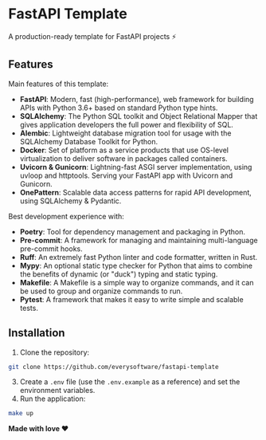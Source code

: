# FastAPI Template

A production-ready template for FastAPI projects ⚡

## Features

Main features of this template:

- **FastAPI**: Modern, fast (high-performance), web framework for building APIs with Python 3.6+ based on
  standard Python type hints.
- **SQLAlchemy**: The Python SQL toolkit and Object Relational Mapper that gives application developers
  the full power and flexibility of SQL.
- **Alembic**: Lightweight database migration tool for usage with the SQLAlchemy Database Toolkit for
  Python.
- **Docker**: Set of platform as a service products that use OS-level virtualization to deliver software in
  packages called containers.
- **Uvicorn & Gunicorn**: Lightning-fast ASGI server implementation, using uvloop and httptools. Serving
  your FastAPI app with Uvicorn and Gunicorn.
- **OnePattern**: Scalable data access patterns for rapid API development, using SQLAlchemy & Pydantic.

Best development experience with:

- **Poetry**: Tool for dependency management and packaging in Python.
- **Pre-commit**: A framework for managing and maintaining multi-language pre-commit hooks.
- **Ruff**: An extremely fast Python linter and code formatter, written in Rust.
- **Mypy**: An optional static type checker for Python that aims to combine the benefits of dynamic (or "duck") typing
  and static typing.
- **Makefile**: A Makefile is a simple way to organize commands, and it can be used to group and organize commands to
  run.
- **Pytest**: A framework that makes it easy to write simple and scalable tests.

## Installation

1. Clone the repository:

```bash
git clone https://github.com/everysoftware/fastapi-template
```

3. Create a `.env` file (use the `.env.example` as a reference) and set the environment variables.
4. Run the application:

```bash
make up
```

**Made with love ❤️**
